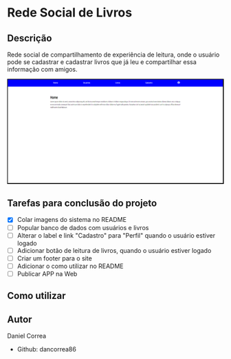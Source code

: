 # Rede Social de Livros

## Descrição

Rede social de compartilhamento de experiência de leitura, onde o usuário pode se cadastrar e cadastrar livros que já leu e compartilhar essa informação com amigos.

![Imagem Sistema](https://github.com/dancorrea86/social_network_books/blob/master/media/imgs_project/site_image.png)

## Tarefas para conclusão do projeto

- [x] Colar imagens do sistema no README
- [ ] Popular banco de dados com usuários e livros
- [ ] Alterar o label e link "Cadastro" para "Perfil" quando o usuário estiver logado
- [ ] Adicionar botão de leitura de livros, quando o usuário estiver logado
- [ ] Criar um footer para o site
- [ ] Adicionar o como utilizar no README
- [ ] Publicar APP na Web

## Como utilizar



## Autor

Daniel Correa
- Github: dancorrea86

